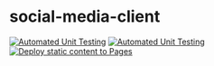 # social-media-client
[![Automated Unit Testing](https://github.com/Enirose/social-media-client/actions/workflows/unit-test.yml/badge.svg)](https://github.com/Enirose/social-media-client/actions/workflows/unit-test.yml)
[![Automated Unit Testing](https://github.com/Enirose/social-media-client/actions/workflows/unit-test.yml/badge.svg)](https://github.com/Enirose/social-media-client/actions/workflows/unit-test.yml)
[![Deploy static content to Pages](https://github.com/Enirose/social-media-client/actions/workflows/pages.yml/badge.svg)](https://github.com/Enirose/social-media-client/actions/workflows/pages.yml)
